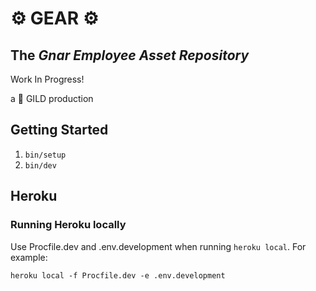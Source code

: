 # ⚙️ GEAR ⚙️

## The _Gnar Employee Asset Repository_

Work In Progress!

a 🥇 GILD production

## Getting Started

1. `bin/setup`
1. `bin/dev`

## Heroku

### Running Heroku locally

Use Procfile.dev and .env.development when running `heroku local`. For example:

```
heroku local -f Procfile.dev -e .env.development
```
